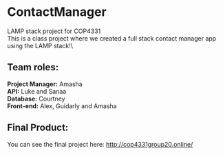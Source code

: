 # ContactManager
LAMP stack project for COP4331\
This is a class project where we created a full stack contact manager app using the LAMP stack!\
## Team roles:
**Project Manager:** Amasha\
**API:** Luke and Sanaa\
**Database:** Courtney\
**Front-end:** Alex, Guidarly and Amasha
## Final Product:
You can see the final project here: http://cop4331group20.online/ 
